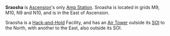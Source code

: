 **Sraosha** is [Ascension](../locations/Oshur.md#Ascension)'s only
[Amp Station](../locations/Amp_Station.md). Sroasha is located in grids M9, M10,
N9 and N10, and is in the East of Ascension.

Sraosha is a [Hack-and-Hold](../terminology/Hack-and-Hold.md) Facility, and has
an [Air Tower](../locations/Air_tower.md) outside its
[SOI](../locations/Sphere_of_Influence.md) to the North, with another to the
East, also outside its SOI.


